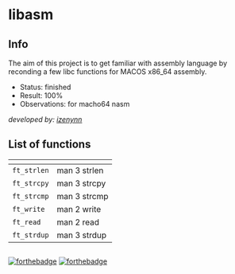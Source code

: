 # libasm

## Info

The aim of this project is to get familiar with assembly language by reconding a few libc functions for MACOS x86_64 assembly.

- Status: finished
- Result: 100%
- Observations: for macho64 nasm

*developed by: [izenynn](https://github.com/izenynn)*

## List of functions

| <!-- -->    | <!-- -->     |
| ----------- | ------------ |
| `ft_strlen` | man 3 strlen |
| `ft_strcpy` | man 3 strcpy |
| `ft_strcmp` | man 3 strcmp |
| `ft_write`  | man 2 write  |
| `ft_read`   | man 2 read   |
| `ft_strdup` | man 3 strdup |

##

[![forthebadge](https://forthebadge.com/images/badges/made-with-crayons.svg)](https://forthebadge.com)
[![forthebadge](https://forthebadge.com/images/badges/makes-people-smile.svg)](https://forthebadge.com)
